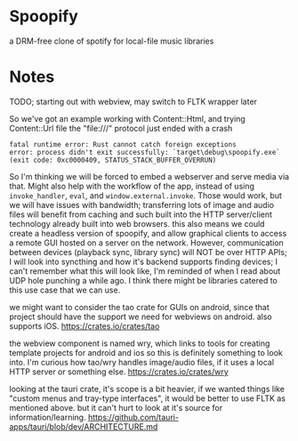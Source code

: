 Spoopify
========

a DRM-free clone of spotify for local-file music libraries

Notes
=====

TODO; starting out with webview, may switch to FLTK wrapper later

So we've got an example working with Content::Html, and trying Content::Url file the "file:///" protocol just
ended with a crash

```
fatal runtime error: Rust cannot catch foreign exceptions
error: process didn't exit successfully: `target\debug\spoopify.exe` (exit code: 0xc0000409, STATUS_STACK_BUFFER_OVERRUN)
```

So I'm thinking we will be forced to embed a webserver and serve media via that. Might also help with the
workflow of the app, instead of using `invoke_handler`, `eval`, and `window.external.invoke`. Those would
work, but we will have issues with bandwidth; transferring lots of image and audio files will benefit from
caching and such built into the HTTP server/client technology already built into web browsers. this also
means we could create a headless version of spoopify, and allow graphical clients to access a remote GUI
hosted on a server on the network. However, communication between devices (playback sync, library sync)
will NOT be over HTTP APIs; I will look into syncthing and how it's backend supports finding devices;
I can't remember what this will look like, I'm reminded of when I read about UDP hole punching a while
ago. I think there might be libraries catered to this use case that we can use.

we might want to consider the tao crate for GUIs on android, since that project should have the support
we need for webviews on android. also supports iOS. https://crates.io/crates/tao

the webview component is named wry, which links to tools for creating template projects for android and ios
so this is definitely something to look into. I'm curious how tao/wry handles image/audio files, if it
uses a local HTTP server or something else. https://crates.io/crates/wry

looking at the tauri crate, it's scope is a bit heavier, if we wanted things like "custom menus and
tray-type interfaces", it would be better to use FLTK as mentioned above. but it can't hurt to look at
it's source for information/learning. https://github.com/tauri-apps/tauri/blob/dev/ARCHITECTURE.md

